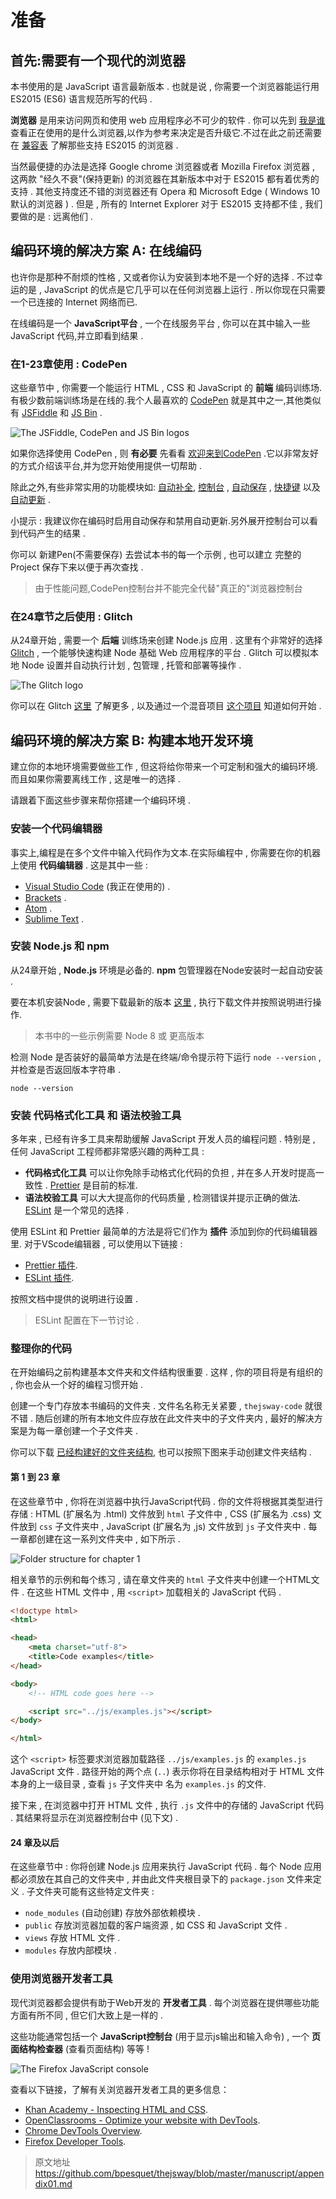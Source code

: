 # 准备

## 首先:需要有一个现代的浏览器

本书使用的是 JavaScript 语言最新版本 . 也就是说 , 你需要一个浏览器能运行用 ES2015 (ES6) 语言规范所写的代码 .

**浏览器** 是用来访问网页和使用 web 应用程序必不可少的软件 . 你可以先到 [我是谁](http://whatbrowser.org) 查看正在使用的是什么浏览器,以作为参考来决定是否升级它.不过在此之前还需要在 [兼容表](https://kangax.github.io/compat-table/es6/) 了解那些支持 ES2015 的浏览器 .

当然最便捷的办法是选择 Google chrome 浏览器或者 Mozilla Firefox 浏览器 , 这两款 "经久不衰"(保持更新) 的浏览器在其新版本中对于 ES2015 都有着优秀的支持 . 其他支持度还不错的浏览器还有 Opera 和 Microsoft Edge ( Windows 10 默认的浏览器 ) . 但是 , 所有的 Internet Explorer 对于 ES2015 支持都不佳 , 我们要做的是 : 远离他们 .

## 编码环境的解决方案 A: 在线编码

也许你是那种不耐烦的性格 , 又或者你认为安装到本地不是一个好的选择 . 不过幸运的是 , JavaScript 的优点是它几乎可以在任何浏览器上运行 . 所以你现在只需要一个已连接的 Internet 网络而已.

在线编码是一个 **JavaScript平台** , 一个在线服务平台 , 你可以在其中输入一些 JavaScript 代码,并立即看到结果 .

### 在1-23章使用 : CodePen

这些章节中 , 你需要一个能运行 HTML , CSS 和 JavaScript 的 **前端** 编码训练场.有极少数前端训练场是在线的.我个人最喜欢的 [CodePen](http://codepen.io) 就是其中之一,其他类似有 [JSFiddle](https://jsfiddle.net/) 和 [JS Bin](http://jsbin.com/) .

![The JSFiddle, CodePen and JS Bin logos](https://raw.githubusercontent.com/bpesquet/thejsway/master/manuscript/images/appendix01-01.png)

如果你选择使用 CodePen , 则 **有必要** 先看看 [欢迎来到CodePen](https://codepen.io/hello/) .它以非常友好的方式介绍该平台,并为您开始使用提供一切帮助 .

除此之外,有些非常实用的功能模块如: [自动补全](https://blog.codepen.io/documentation/editor/autocomplete/), [控制台](https://blog.codepen.io/documentation/editor/console/) , [自动保存](https://blog.codepen.io/documentation/editor/autosave/) , [快捷键](https://blog.codepen.io/documentation/editor/key-bindings/) 以及 [自动更新](https://blog.codepen.io/documentation/editor/auto-updating-previews/) .

小提示 : 我建议你在编码时启用自动保存和禁用自动更新.另外展开控制台可以看到代码产生的结果 .

你可以 新建Pen(不需要保存) 去尝试本书的每一个示例 , 也可以建立 完整的Project 保存下来以便于再次查找 .

> 由于性能问题,CodePen控制台并不能完全代替"真正的"浏览器控制台

### 在24章节之后使用 : Glitch

从24章开始 , 需要一个 **后端** 训练场来创建 Node.js 应用 . 这里有个非常好的选择 [Glitch](https://glitch.com) , 一个能够快速构建 Node 基础 Web 应用程序的平台 . Glitch 可以模拟本地 Node 设置并自动执行计划 , 包管理 , 托管和部署等操作 .
 
![The Glitch logo](https://raw.githubusercontent.com/bpesquet/thejsway/master/manuscript/images/appendix01-02.png)

你可以在 Glitch [这里](https://glitch.com/about/) 了解更多 , 以及通过一个混音项目 [这个项目](https://glitch.com/edit/#!/thejsway-starterapp) 知道如何开始 .

## 编码环境的解决方案 B: 构建本地开发环境


建立你的本地环境需要做些工作 , 但这将给你带来一个可定制和强大的编码环境.而且如果你需要离线工作 , 这是唯一的选择 .

请跟着下面这些步骤来帮你搭建一个编码环境 .

### 安装一个代码编辑器

事实上,编程是在多个文件中输入代码作为文本.在实际编程中 , 你需要在你的机器上使用 **代码编辑器** . 这是其中一些 :

* [Visual Studio Code](https://code.visualstudio.com/) (我正在使用的) .
* [Brackets](http://brackets.io/) .
* [Atom](https://atom.io/) .
* [Sublime Text](https://www.sublimetext.com/) .

### 安装 Node.js 和 npm

从24章开始 , **Node.js** 环境是必备的. **npm** 包管理器在Node安装时一起自动安装 . 

要在本机安装Node , 需要下载最新的版本 [这里](https://nodejs.org) , 执行下载文件并按照说明进行操作.

> 本书中的一些示例需要 Node 8 或 更高版本

检测 Node 是否装好的最简单方法是在终端/命令提示符下运行 `node --version` , 并检查是否返回版本字符串 .

```console
node --version
```

### 安装 代码格式化工具 和 语法校验工具

多年来 , 已经有许多工具来帮助缓解 JavaScript 开发人员的编程问题 . 特别是 , 任何
JavaScript 工程师都非常感兴趣的两种工具 :
* **代码格式化工具** 可以让你免除手动格式化代码的负担 , 并在多人开发时提高一致性 . [Prettier](https://github.com/prettier/prettier) 是目前的标准.
* **语法校验工具** 可以大大提高你的代码质量 , 检测错误并提示正确的做法. [ESLint](http://eslint.org) 是一个常见的选择 .

使用 ESLint 和 Prettier 最简单的方法是将它们作为 **插件** 添加到你的代码编辑器里.
对于VScode编辑器 , 可以使用以下链接 :

* [Prettier 插件](https://marketplace.visualstudio.com/items?itemName=esbenp.prettier-vscode).
* [ESLint 插件](https://marketplace.visualstudio.com/items?itemName=dbaeumer.vscode-eslint).

按照文档中提供的说明进行设置 .

> ESLint 配置在下一节讨论 .

### 整理你的代码

在开始编码之前构建基本文件夹和文件结构很重要 . 这样 , 你的项目将是有组织的 , 你也会从一个好的编程习惯开始 .

创建一个专门存放本书编码的文件夹 . 文件名名称无关紧要 , `thejsway-code` 就很不错 . 随后创建的所有本地文件应存放在此文件夹中的子文件夹内 , 最好的解决方案是为每一章创建一个子文件夹 .

你可以下载 [已经构建好的文件夹结构](https://raw.githubusercontent.com/bpesquet/thejsway/master/resources/code-skeleton.zip), 也可以按照下图来手动创建文件夹结构 .

#### 第 1 到 23 章

在这些章节中 , 你将在浏览器中执行JavaScript代码 . 你的文件将根据其类型进行存储 : HTML (扩展名为 .html) 文件放到 `html` 子文件中 , CSS (扩展名为 .css) 文件放到 `css` 子文件夹中 , JavaScript (扩展名为 ,js) 文件放到 `js` 子文件夹中 . 每一章都创建在这一系列文件夹中 , 如下所示 . 

![Folder structure for chapter 1](https://raw.githubusercontent.com/bpesquet/thejsway/master/manuscript/images/appendix01-03.png)

相关章节的示例和每个练习 , 请在章文件夹的 `html` 子文件夹中创建一个HTML文件 . 在这些 HTML 文件中 , 用 `<script>` 加载相关的 JavaScript 代码 .

```html
<!doctype html>
<html>

<head>
    <meta charset="utf-8">
    <title>Code examples</title>
</head>

<body>
    <!-- HTML code goes here -->

    <script src="../js/examples.js"></script>
</body>

</html>
```

这个 `<script>` 标签要求浏览器加载路径 `../js/examples.js` 的 `examples.js` JavaScript 文件 . 路径开始的两个点 (`..`) 表示你将在目录结构相对于 HTML 文件本身的上一级目录 , 查看 `js` 子文件夹中 名为 `examples.js` 的文件.

接下来 , 在浏览器中打开 HTML 文件 , 执行 `.js` 文件中的存储的 JavaScript 代码 . 其结果将显示在浏览器控制台中 (见下文) .

#### 24 章及以后

在这些章节中 : 你将创建 Node.js 应用来执行 JavaScript 代码 . 每个 Node 应用都必须放在其自己的文件夹中 , 并由此文件夹根目录下的 `package.json` 文件来定义 . 子文件夹可能有这些特定文件夹 :

* `node_modules` (自动创建) 存放外部依赖模块 .
* `public` 存放浏览器加载的客户端资源 , 如 CSS 和 JavaScript 文件 .
* `views` 存放 HTML 文件 .
* `modules` 存放内部模块 .

### 使用浏览器开发者工具

现代浏览器都会提供有助于Web开发的 **开发者工具** . 每个浏览器在提供哪些功能方面有所不同 , 但它们大致上是一样的 .

这些功能通常包括一个 **JavaScript控制台** (用于显示js输出和输入命令) , 一个 **页面结构检查器** (查看页面结构) 等等 !

![The Firefox JavaScript console](https://raw.githubusercontent.com/bpesquet/thejsway/master/manuscript/images/chapter12-01.png)

查看以下链接，了解有关浏览器开发者工具的更多信息：

* [Khan Academy - Inspecting HTML and CSS](https://www.khanacademy.org/computing/computer-programming/html-css/web-development-tools/a/using-the-browser-developer-tools).
* [OpenClassrooms - Optimize your website with DevTools](https://openclassrooms.com/courses/optimize-your-website-with-devtools).
* [Chrome DevTools Overview](https://developer.chrome.com/devtools).
* [Firefox Developer Tools](https://developer.mozilla.org/en-US/docs/Tools).

>原文地址 https://github.com/bpesquet/thejsway/blob/master/manuscript/appendix01.md